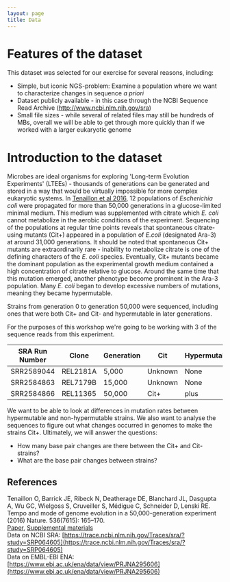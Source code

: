 ```yaml
---
layout: page
title: Data
---
```


# Features of the dataset  

This dataset was selected for our exercise for several reasons, including:

* Simple, but iconic NGS-problem: Examine a population where we want to characterize changes in sequence *a priori*   
* Dataset publicly available - in this case through the NCBI Sequence Read Archive (http://www.ncbi.nlm.nih.gov/sra)  
* Small file sizes - while several of related files may still be hundreds of MBs, overall we will be able to get through more quickly than if we worked with a larger eukaryotic genome  

# Introduction to the dataset  

Microbes are ideal organisms for exploring 'Long-term Evolution Experiments' (LTEEs) - thousands of generations can be generated and stored in a way that would be virtually impossible for more complex eukaryotic systems. In [Tenaillon et al 2016](https://www.ncbi.nlm.nih.gov/pmc/articles/PMC4988878/), 12 populations of *Escherichia coli* were propagated for more than 50,000 generations in a glucose-limited minimal medium. This medium was supplemented with citrate which *E. coli* cannot metabolize in the aerobic conditions of the experiment. Sequencing of the populations at regular time points reveals that spontaneous citrate-using mutants (Cit+) appeared in a population of *E.coli* (designated Ara-3) at around 31,000 generations. It should be noted that spontaneous Cit+ mutants are extraordinarily rare - inability to metabolize citrate is one of the defining characters of the *E. coli* species. Eventually, Cit+ mutants became the dominant population as the experimental growth medium contained a high concentration of citrate relative to glucose. Around the same time that this mutation emerged, another phenotype become prominent in the Ara-3 population. Many *E. coli* began to develop excessive numbers of mutations, meaning they became hypermutable. 

Strains from generation 0 to generation 50,000 were sequenced, including ones that were both Cit+ and Cit- and hypermutable in later generations.  

For the purposes of this workshop we're going to be working with 3 of the sequence reads from this experiment. 

| SRA Run Number | Clone | Generation | Cit  | Hypermutable | Read Length | Sequencing Depth |
| -------------- | ----- | ---------- | ---- | ----- |-------|--------| 
| SRR2589044 | REL2181A | 5,000 | Unknown | None |  150 | 60.2 |
| SRR2584863 | REL7179B | 15,000 | Unknown | None |  150 | 88 |
| SRR2584866 | REL11365 | 50,000 | Cit+ | plus |  150 | 138.3 |

We want to be able to look at differences in mutation rates between hypermutable and non-hypermutable strains. We also want to analyse the sequences to figure out what changes occurred in genomes to make the strains Cit+. Ultimately, we will answer the questions:  

- How many base pair changes are there between the Cit+ and Cit- strains?  
- What are the base pair changes between strains?  

## References  

Tenaillon O, Barrick JE, Ribeck N, Deatherage DE, Blanchard JL, Dasgupta A, Wu GC, Wielgoss S, Cruveiller S, Médigue C, Schneider D, Lenski RE.
Tempo and mode of genome evolution in a 50,000-generation experiment (2016) Nature. 536(7615): 165–170.  
[Paper](https://www.ncbi.nlm.nih.gov/pmc/articles/PMC4988878/), [Supplemental materials](https://www.ncbi.nlm.nih.gov/pmc/articles/PMC4988878/#)  
Data on NCBI SRA: [https://trace.ncbi.nlm.nih.gov/Traces/sra/?study=SRP064605](https://trace.ncbi.nlm.nih.gov/Traces/sra/?study=SRP064605)  
Data on EMBL-EBI ENA: [https://www.ebi.ac.uk/ena/data/view/PRJNA295606](https://www.ebi.ac.uk/ena/data/view/PRJNA295606)
